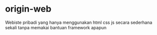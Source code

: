 # origin-web
Webiste pribadi yang hanya menggunakan html  css js secara sederhana sekali tanpa memakai bantuan framework apapun
